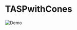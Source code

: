 # TASPwithCones
![Demo](https://github.com/tai-kuen/TASPwithCones/blob/main/assets/2024-10-17%201445.gif)

